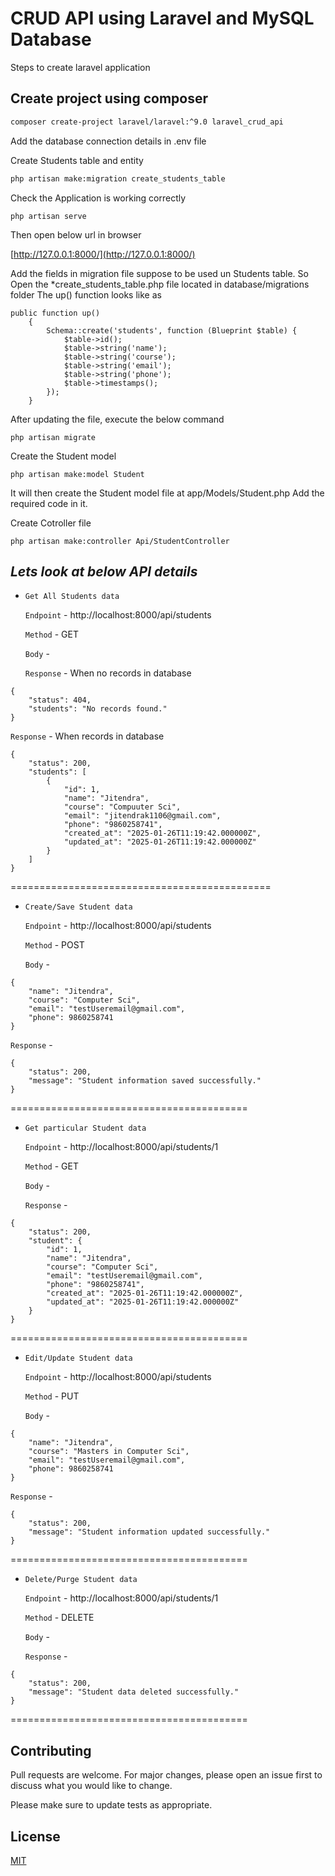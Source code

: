 # CRUD API using Laravel and MySQL Database

Steps to create laravel application

## Create project using composer

```bash
composer create-project laravel/laravel:^9.0 laravel_crud_api
```

Add the database connection details in .env file

Create Students table and entity

```sh
php artisan make:migration create_students_table
```
Check the Application is working correctly
```
php artisan serve
```
Then open below url in browser

[http://127.0.0.1:8000/](http://127.0.0.1:8000/)


Add the fields in migration file suppose to be used un Students table.
So Open the *create_students_table.php file located in database/migrations folder
The up() function looks like as 

```
public function up()
    {
        Schema::create('students', function (Blueprint $table) {
            $table->id();
            $table->string('name');
            $table->string('course');
            $table->string('email');
            $table->string('phone');
            $table->timestamps();
        });
    }
```
After updating the file, execute the below command
```
php artisan migrate
```
Create the Student model
```
php artisan make:model Student
```
It will then create the Student model file at app/Models/Student.php
Add the required code in it.

Create Cotroller file
```
php artisan make:controller Api/StudentController
```

## _Lets look at below API details_
- `Get All Students data`

   `Endpoint` - http://localhost:8000/api/students

   `Method` - GET
   
   `Body` - 
   
   `Response` - When no records in database
```
{
    "status": 404,
    "students": "No records found."
}
```

  `Response` - When records in database

```
{
    "status": 200,
    "students": [
        {
            "id": 1,
            "name": "Jitendra",
            "course": "Compuuter Sci",
            "email": "jitendrak1106@gmail.com",
            "phone": "9860258741",
            "created_at": "2025-01-26T11:19:42.000000Z",
            "updated_at": "2025-01-26T11:19:42.000000Z"
        }
    ]
}
```
=============================================
- `Create/Save Student data`

   `Endpoint` - http://localhost:8000/api/students

   `Method` - POST
   
   `Body` - 

```
{
    "name": "Jitendra",
    "course": "Computer Sci",
    "email": "testUseremail@gmail.com",
    "phone": 9860258741
}
```
   
   `Response` - 
```
{
    "status": 200,
    "message": "Student information saved successfully."
}
```
=========================================
- `Get particular Student data`

   `Endpoint` - http://localhost:8000/api/students/1

   `Method` - GET
   
   `Body` - 

   
   `Response` - 
```
{
    "status": 200,
    "student": {
        "id": 1,
        "name": "Jitendra",
        "course": "Computer Sci",
        "email": "testUseremail@gmail.com",
        "phone": "9860258741",
        "created_at": "2025-01-26T11:19:42.000000Z",
        "updated_at": "2025-01-26T11:19:42.000000Z"
    }
}
```
=========================================
- `Edit/Update Student data`

   `Endpoint` - http://localhost:8000/api/students

   `Method` - PUT
   
   `Body` - 

```
{
    "name": "Jitendra",
    "course": "Masters in Computer Sci",
    "email": "testUseremail@gmail.com",
    "phone": 9860258741
}
```
   
   `Response` - 
```
{
    "status": 200,
    "message": "Student information updated successfully."
}
```
=========================================
- `Delete/Purge Student data`

   `Endpoint` - http://localhost:8000/api/students/1

   `Method` - DELETE
   
   `Body` - 

   
   `Response` - 
```
{
    "status": 200,
    "message": "Student data deleted successfully."
}
```
=========================================
## Contributing

Pull requests are welcome. For major changes, please open an issue first
to discuss what you would like to change.

Please make sure to update tests as appropriate.

## License

[MIT](https://choosealicense.com/licenses/mit/)